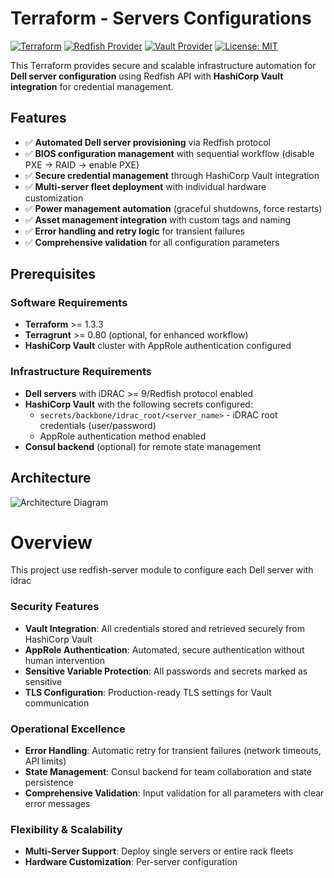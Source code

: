 # Terraform - Servers Configurations

[![Terraform](https://img.shields.io/badge/terraform->=1.3.3-blue.svg)](https://www.terraform.io/)
[![Redfish Provider](https://img.shields.io/badge/redfish->=1.6.0-orange.svg)](https://registry.terraform.io/providers/dell/redfish/latest)
[![Vault Provider](https://img.shields.io/badge/vault->=3.20.0-green.svg)](https://registry.terraform.io/providers/hashicorp/vault/latest)
[![License: MIT](https://img.shields.io/badge/License-MIT-yellow.svg)](https://opensource.org/licenses/MIT)

This Terraform provides secure and scalable infrastructure automation for **Dell server configuration** using Redfish API with **HashiCorp Vault integration** for credential management.

## Features

- ✅ **Automated Dell server provisioning** via Redfish protocol
- ✅ **BIOS configuration management** with sequential workflow (disable PXE → RAID → enable PXE)
- ✅ **Secure credential management** through HashiCorp Vault integration
- ✅ **Multi-server fleet deployment** with individual hardware customization
- ✅ **Power management automation** (graceful shutdowns, force restarts)
- ✅ **Asset management integration** with custom tags and naming
- ✅ **Error handling and retry logic** for transient failures
- ✅ **Comprehensive validation** for all configuration parameters

## Prerequisites

### Software Requirements
- **Terraform** >= 1.3.3
- **Terragrunt** >= 0.80 (optional, for enhanced workflow)
- **HashiCorp Vault** cluster with AppRole authentication configured

### Infrastructure Requirements
- **Dell servers** with iDRAC >= 9/Redfish protocol enabled
- **HashiCorp Vault** with the following secrets configured:
  - `secrets/backbone/idrac_root/<server_name>` - iDRAC root credentials (user/password)
  - AppRole authentication method enabled
- **Consul backend** (optional) for remote state management

## Architecture

![Architecture Diagram](./docs/architecture.png)

# Overview

This project use redfish-server module to configure each Dell server with idrac

### **Security Features**
- **Vault Integration**: All credentials stored and retrieved securely from HashiCorp Vault
- **AppRole Authentication**: Automated, secure authentication without human intervention
- **Sensitive Variable Protection**: All passwords and secrets marked as sensitive
- **TLS Configuration**: Production-ready TLS settings for Vault communication

### **Operational Excellence**
- **Error Handling**: Automatic retry for transient failures (network timeouts, API limits)
- **State Management**: Consul backend for team collaboration and state persistence
- **Comprehensive Validation**: Input validation for all parameters with clear error messages

### **Flexibility & Scalability**
- **Multi-Server Support**: Deploy single servers or entire rack fleets
- **Hardware Customization**: Per-server configuration
